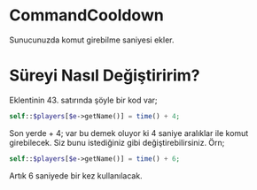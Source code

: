 # CommandCooldown
Sunucunuzda komut girebilme saniyesi ekler.
# Süreyi Nasıl Değiştiririm?
Eklentinin 43. satırında şöyle bir kod var;
```php
self::$players[$e->getName()] = time() + 4;
```
Son yerde + 4; var bu demek oluyor ki 4 saniye aralıklar ile komut girebilecek. Siz bunu istediğiniz gibi değiştirebilirsiniz. Örn;
```php
self::$players[$e->getName()] = time() + 6;
```
Artık 6 saniyede bir kez kullanılacak.
